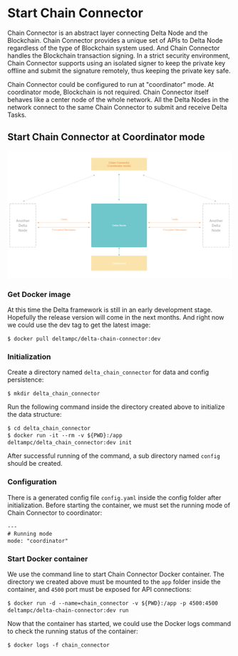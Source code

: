 # Start Chain Connector

Chain Connector is an abstract layer connecting Delta Node and the Blockchain. Chain Connector provides a unique set of APIs to Delta Node regardless of the type of Blockchain system used. And Chain Connector handles the Blockchain transaction signing. In a strict security environment, Chain Connector supports using an isolated signer to keep the private key offline and submit the signature remotely, thus keeping the private key safe.

Chain Connector could be configured to run at "coordinator" mode. At coordinator mode, Blockchain is not required. Chain Connector itself behaves like a center node of the whole network. All the Delta Nodes in the network connect to the same Chain Connector to submit and receive Delta Tasks.

## Start Chain Connector at Coordinator mode

![Delta network structure in coordinator mode](../.gitbook/assets/image%20%281%29.png)

### Get Docker image

At this time the Delta framework is still in an early development stage. Hopefully the release version will come in the next months. And right now we could use the dev tag to get the latest image:

```text
$ docker pull deltampc/delta-chain-connector:dev
```

### Initialization

Create a directory named `delta_chain_connector` for data and config persistence:

```text
$ mkdir delta_chain_connector
```

Run the following command inside the directory created above to initialize the data structure:

```text
$ cd delta_chain_connector
$ docker run -it --rm -v ${PWD}:/app deltampc/delta_chain_connector:dev init
```

After successful running of the command, a sub directory named `config` should be created.

### Configuration

There is a generated config file `config.yaml` inside the config folder after initialization. Before starting the container, we must set the running mode of Chain Connector to coordinator:

```text
---
# Running mode
mode: "coordinator"
```

### Start Docker container

We use the command line to start Chain Connector Docker container. The directory we created above must be mounted to the `app` folder inside the container, and `4500` port must be exposed for API connections:

```text
$ docker run -d --name=chain_connector -v ${PWD}:/app -p 4500:4500 deltampc/delta-chain-connector:dev run
```

Now that the container has started, we could use the Docker logs command to check the running status of the container:

```text
$ docker logs -f chain_connector
```

